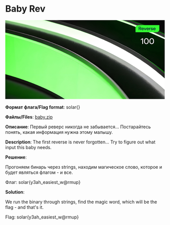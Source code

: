 # Baby Rev

![alt text](Reverse.jpg)

**Формат флага/Flag format**: solar{}

**Файлы/Files**: [baby.zip](baby.zip)

**Описание**: 
Первый реверс никогда не забывается... Постарайтесь понять, какая информация нужна этому малышу.

**Description**: 
The first reverse is never forgotten... Try to figure out what input this baby needs.

**Решение**:

Прогоняем бинарь через strings, находим магическое слово, которое и будет являться флагом - и все.

Флаг: solar{y3ah_easiest_w@rmup}

**Solution**:

We run the binary through strings, find the magic word, which will be the flag - and that's it.

Flag: solar{y3ah_easiest_w@rmup}
